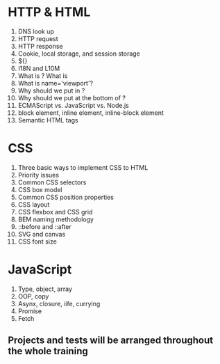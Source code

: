 # HTTP & HTML

1. DNS look up
2. HTTP request
3. HTTP response
4. Cookie, local storage, and session storage
5. ${<!DOCTYPE html>}
6. I18N and L10M
7. What is <head>? What is <meta>
8. What is name='viewport'?
9. Why should we put <link rel='stylesheet' href='index.css'> in <head>?
10. Why should we put <script src='index.js'></script> at the bottom of <body>?
11. ECMAScript vs. JavaScript vs. Node.js
12. block element, inline element, inline-block element
13. Semantic HTML tags

# CSS

1. Three basic ways to implement CSS to HTML
2. Priority issues
3. Common CSS selectors
4. CSS box model
5. Common CSS position properties
6. CSS layout
7. CSS flexbox and CSS grid
8. BEM naming methodology
9. ::before and ::after
10. SVG and canvas
11. CSS font size

# JavaScript

1. Type, object, array
2. OOP, copy
3. Asynx, closure, iife, currying
4. Promise
5. Fetch

## Projects and tests will be arranged throughout the whole training
